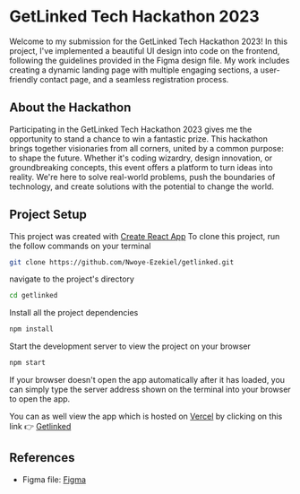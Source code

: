 # GetLinked Tech Hackathon 2023

Welcome to my submission for the GetLinked Tech Hackathon 2023! In this project, I've implemented a beautiful UI design into code on the frontend, following the guidelines provided in the Figma design file. My work includes creating a dynamic landing page with multiple engaging sections, a user-friendly contact page, and a seamless registration process.

## About the Hackathon

Participating in the GetLinked Tech Hackathon 2023 gives me the opportunity to stand a chance to win a fantastic prize. This hackathon brings together visionaries from all corners, united by a common purpose: to shape the future. Whether it's coding wizardry, design innovation, or groundbreaking concepts, this event offers a platform to turn ideas into reality. We're here to solve real-world problems, push the boundaries of technology, and create solutions with the potential to change the world.

## Project Setup

This project was created with [Create React App]
To clone this project, run the follow commands on your terminal

```sh
git clone https://github.com/Nwoye-Ezekiel/getlinked.git
```

navigate to the project's directory

```sh
cd getlinked
```

Install all the project dependencies

```sh
npm install
```

Start the development server to view the project on your browser

```sh
npm start
```

If your browser doesn't open the app automatically after it has loaded, you can simply type the server address shown on the terminal into your browser to open the app.

You can as well view the app which is hosted on [Vercel] by clicking on this link 👉
[Getlinked]

## References

- Figma file: [Figma]

[create react app]: https://create-react-app.dev
[vercel]: https://www.vercel.com/
[getlinked]: https://ezekiel-getlinked-clone.vercel.app/
[figma]: https://www.figma.com/file/5WXTnOu1Yy7vjCDCGKSnib/Getlinked?type=design&node-id=0-1&mode=design&t=YfB0JBrgpquQFDwm-0

